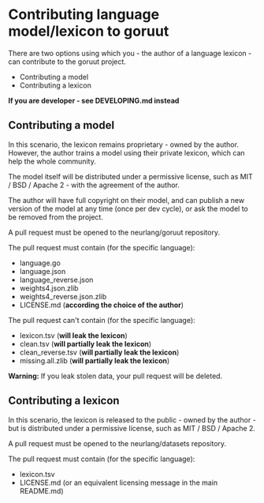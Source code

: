 # Contributing language model/lexicon to goruut

There are two options using which you - the author of a language lexicon - can
contribute to the goruut project.

- Contributing a model
- Contributing a lexicon

**If you are developer - see DEVELOPING.md instead**

## Contributing a model

In this scenario, the lexicon remains proprietary - owned by the author.
However, the author trains a model using their private lexicon, which can help
the whole community.

The model itself will be distributed under a permissive license, such as MIT /
BSD / Apache 2 - with the agreement of the author.

The author will have full copyright on their model, and can publish a new version
of the model at any time (once per dev cycle), or ask the model to be removed
from the project.

A pull request must be opened to the neurlang/goruut repository.

The pull request must contain (for the specific language):
- language.go
- language.json
- language_reverse.json
- weights4.json.zlib
- weights4_reverse.json.zlib
- LICENSE.md (**according the choice of the author**)

The pull request can't contain (for the specific language):
- lexicon.tsv (**will leak the lexicon**)
- clean.tsv (**will partially leak the lexicon**)
- clean_reverse.tsv (**will partially leak the lexicon**)
- missing.all.zlib (**will partially leak the lexicon**)

**Warning:** If you leak stolen data, your pull request will be deleted.

## Contributing a lexicon

In this scenario, the lexicon is released to the public - owned by the author -
but is distributed under a permissive license, such as MIT / BSD / Apache 2.

A pull request must be opened to the neurlang/datasets repository.

The pull request must contain (for the specific language):
- lexicon.tsv
- LICENSE.md (or an equivalent licensing message in the main README.md)
